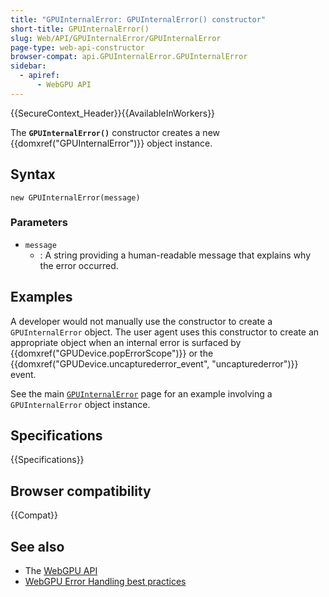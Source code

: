 ```yaml
---
title: "GPUInternalError: GPUInternalError() constructor"
short-title: GPUInternalError()
slug: Web/API/GPUInternalError/GPUInternalError
page-type: web-api-constructor
browser-compat: api.GPUInternalError.GPUInternalError
sidebar:
  - apiref:
      - WebGPU API
---
```


{{SecureContext_Header}}{{AvailableInWorkers}}

The **`GPUInternalError()`** constructor creates a new
{{domxref("GPUInternalError")}} object instance.

## Syntax

```js-nolint
new GPUInternalError(message)
```

### Parameters

- `message`
  - : A string providing a human-readable message that explains why the error occurred.

## Examples

A developer would not manually use the constructor to create a `GPUInternalError` object. The user agent uses this constructor to create an appropriate object when an internal error is surfaced by {{domxref("GPUDevice.popErrorScope")}} or the {{domxref("GPUDevice.uncapturederror_event", "uncapturederror")}} event.

See the main [`GPUInternalError`](/en-US/docs/Web/API/GPUInternalError#examples) page for an example involving a `GPUInternalError` object instance.

## Specifications

{{Specifications}}

## Browser compatibility

{{Compat}}

## See also

- The [WebGPU API](/en-US/docs/Web/API/WebGPU_API)
- [WebGPU Error Handling best practices](https://toji.dev/webgpu-best-practices/error-handling)

